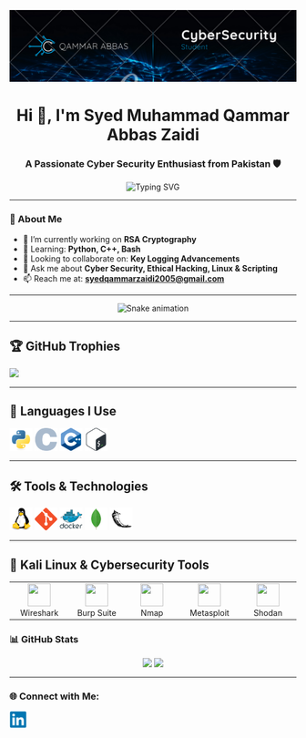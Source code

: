 <p align="center">
  <img src="https://github.com/arzen-007/arzen-007/blob/main/banner.png" alt="banner" />
</p>

<h1 align="center">Hi 👋, I'm Syed Muhammad Qammar Abbas Zaidi</h1>
<h3 align="center">A Passionate Cyber Security Enthusiast from Pakistan 🛡️</h3>

<!-- Typing Animation -->
<p align="center">
  <img src="https://readme-typing-svg.herokuapp.com?font=Fira+Code&size=22&pause=1000&color=00BFFF&center=true&vCenter=true&width=450&lines=Cybersecurity+Researcher+%F0%9F%94%91;Python+Automation+Lover+%F0%9F%92%BB;Linux+Fanatic+%F0%9F%90%9C;Open+Source+Contributor+%E2%9C%A8" alt="Typing SVG" />
</p>

---

### 🔐 About Me

- 🔭 I’m currently working on **RSA Cryptography**
- 🌱 Learning: **Python, C++, Bash**
- 🤝 Looking to collaborate on: **Key Logging Advancements**
- 💬 Ask me about **Cyber Security, Ethical Hacking, Linux & Scripting**
- 📫 Reach me at: **syedqammarzaidi2005@gmail.com**

---

<!-- Snake Game Repo View -->
<div align="center">
  <img src="https://profile-readme-generator.com/assets/snake.svg" alt="Snake animation" />
</div>

---

## 🏆 GitHub Trophies
![](https://github-profile-trophy.vercel.app/?username=arzen-007&theme=radical&no-frame=false&no-bg=false&margin-w=4)

---

## 🧠 Languages I Use

<p align="left">
  <img src="https://raw.githubusercontent.com/devicons/devicon/master/icons/python/python-original.svg" width="40" height="40" alt="Python"/>
  <img src="https://raw.githubusercontent.com/devicons/devicon/master/icons/c/c-original.svg" width="40" height="40" alt="C"/>
  <img src="https://raw.githubusercontent.com/devicons/devicon/master/icons/cplusplus/cplusplus-original.svg" width="40" height="40" alt="C++"/>
  <img src="https://raw.githubusercontent.com/devicons/devicon/master/icons/bash/bash-original.svg" width="40" height="40" alt="Bash"/>
</p>

---

## 🛠️ Tools & Technologies

<p align="left">
  <img src="https://raw.githubusercontent.com/devicons/devicon/master/icons/linux/linux-original.svg" width="40" height="40" alt="Linux"/>
  <img src="https://raw.githubusercontent.com/devicons/devicon/master/icons/git/git-original.svg" width="40" height="40" alt="Git"/>
  <img src="https://raw.githubusercontent.com/devicons/devicon/master/icons/docker/docker-original-wordmark.svg" width="40" height="40" alt="Docker"/>
  <img src="https://raw.githubusercontent.com/devicons/devicon/master/icons/mongodb/mongodb-original.svg" width="40" height="40" alt="MongoDB"/>
  <img src="https://raw.githubusercontent.com/devicons/devicon/master/icons/flask/flask-original.svg" width="40" height="40" alt="Flask"/>
</p>

---

## 🧪 Kali Linux & Cybersecurity Tools

<table>
  <tr>
    <td align="center" width="100">
      <img src="https://cdn.jsdelivr.net/gh/devicons/devicon/icons/wireshark/wireshark-original.svg" width="40" height="40" /><br/>Wireshark
    </td>
    <td align="center" width="100">
      <img src="https://raw.githubusercontent.com/techiediaries/burpsuite-icon/master/icon.png" width="40" height="40" /><br/>Burp Suite
    </td>
    <td align="center" width="100">
      <img src="https://raw.githubusercontent.com/k4m4/nmap-logo/master/nmap-logo.png" width="40" height="40" /><br/>Nmap
    </td>
    <td align="center" width="100">
      <img src="https://raw.githubusercontent.com/ivancr72/metasploit-logo/master/metasploit-logo.png" width="40" height="40" /><br/>Metasploit
    </td>
    <td align="center" width="100">
      <img src="https://raw.githubusercontent.com/adi1090x/files/main/icons/shodan.png" width="40" height="40" /><br/>Shodan
    </td>
  </tr>
</table>


### 📊 GitHub Stats

<p align="center">
  <img src="https://github-readme-stats.vercel.app/api?username=arzen-007&show_icons=true&theme=tokyonight&hide_border=true" width="47%" />
  <img src="https://github-readme-stats.vercel.app/api/top-langs/?username=arzen-007&layout=compact&theme=tokyonight&hide_border=true" width="47%" />
</p>

---

### 🌐 Connect with Me:

<p align="left">
  <a href="https://www.linkedin.com/in/syed-muhammad-qammar-abbas-zaidi-b169b4369/" target="_blank">
    <img align="center" src="https://raw.githubusercontent.com/devicons/devicon/master/icons/linkedin/linkedin-original.svg" alt="LinkedIn" width="30" height="30" />
  </a>
</p>
